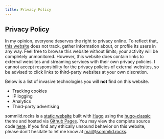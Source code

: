```yaml
---
title: Privacy Policy
---
```


## Privacy Policy

In my opinion, everyone deserves the right to privacy online. To reflect that, [this website](https://sommlid.rocks/) does not track, gather information about, or profile its users in any way. Feel free to browse this website without limits; your activity will be completely unmonitored. However, this website does contain links to external websites and streaming services with their own privacy policies. I cannot accept responsibility for the privacy policies of external websites, so be advised to click links to third-party websites at your own discretion.

Below is a list of invasive technologies you will **not** find on this website.
- Tracking cookies
- IP logging
- Analytics
- Third-party advertising

sommlid.rocks is a [static website](https://en.wikipedia.org/wiki/Static_web_page) built with [Hugo](https://en.wikipedia.org/wiki/Hugo_(software)) using the [hugo-classic](https://github.com/goodroot/hugo-classic) theme and hosted via [Github Pages](https://en.wikipedia.org/wiki/GitHub#GitHub_Pages). You may view the complete source code [here](https://github.com/Sommlid/sommlid.github.io). If you find any ethically unsound behavior on this website, please don't hesitate to let me know at [mail@sommlid.rocks](mailto:mail@sommlid.rocks).
